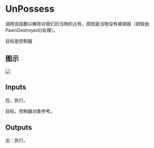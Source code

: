 # UnPossess

调用该函数以解除对我们的当物的占有，原因是当物没有被销毁（销毁由PawnDestroyed()处理）。

目标是控制器

## 图示

![]($-20221218-20194328.png)

## Inputs

在。执行。

目标。控制器对象参考。  

## Outputs

出：执行。
